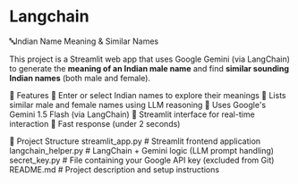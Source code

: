 # Langchain

🔤Indian Name Meaning & Similar Names

This project is a Streamlit web app that uses Google Gemini (via LangChain) to generate the **meaning of an Indian male name** and find **similar sounding Indian names** (both male and female).

🚀 Features
🔹 Enter or select Indian names to explore their meanings
🔹 Lists similar male and female names using LLM reasoning
🔹 Uses Google's Gemini 1.5 Flash (via LangChain)
🔹 Streamlit interface for real-time interaction
🔹 Fast response (under 2 seconds)

📂 Project Structure
streamlit_app.py                # Streamlit frontend application
langchain_helper.py            # LangChain + Gemini logic (LLM prompt handling)
secret_key.py                  # File containing your Google API key (excluded from Git)
README.md                      # Project description and setup instructions
